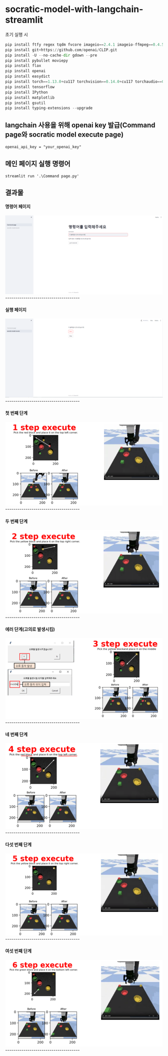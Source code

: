 # socratic-model-with-langchain-streamlit

초기 실행 시
``` python
pip install ftfy regex tqdm fvcore imageio==2.4.1 imageio-ffmpeg==0.4.5
pip install git+https://github.com/openai/CLIP.git
pip install -U --no-cache-dir gdown --pre
pip install pybullet moviepy
pip install flax
pip install openai
pip install easydict
pip install torch==1.13.0+cu117 torchvision==0.14.0+cu117 torchaudio==0.13.0 --extra-index-url https://download.pytorch.org/whl/cu117
pip install tensorflow
pip install IPython
pip install matplotlib
pip install gsutil
pip install typing-extensions --upgrade
```

## langchain 사용을 위해 openai key 발급(Command page와 socratic model execute page)
```
openai_api_key = "your_openai_key"
```

## 메인 페이지 실행 명령어
```
streamlit run '.\Command page.py'
```

## 결과물

<p align="center">
  
  #### 명령어 페이지
  <img src="./images/Command page.PNG">
  -------------------------------------

  #### 실행 페이지
  <img src="./images/execute page.PNG">
  -------------------------------------

  #### 첫 번째 단계
  <img src="./images/1 step execute.PNG">
  -------------------------------------

  #### 두 번째 단계
  <img src="./images/2 step execute.PNG">
  -------------------------------------

  #### 에러 단계(고의로 발생시킴)
  <img src="./images/error step execute.PNG">
  -------------------------------------

  #### 네 번째 단계
  <img src="./images/4 step execute.PNG">
  -------------------------------------
  
  #### 다섯 번째 단계
  <img src="./images/5 step execute.PNG">
  -------------------------------------

  #### 여섯 번째 단계
  <img src="./images/6 step execute.PNG">
  -------------------------------------
  
</p>
